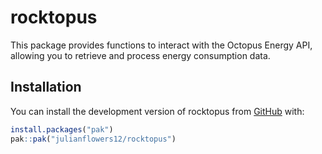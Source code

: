 
# rocktopus

<!-- badges: start -->

<!-- badges: end -->

This package provides functions to interact with the Octopus Energy API,
allowing you to retrieve and process energy consumption data.

## Installation

You can install the development version of rocktopus from
[GitHub](https://github.com/) with:

``` r
install.packages("pak")
pak::pak("julianflowers12/rocktopus")
```
